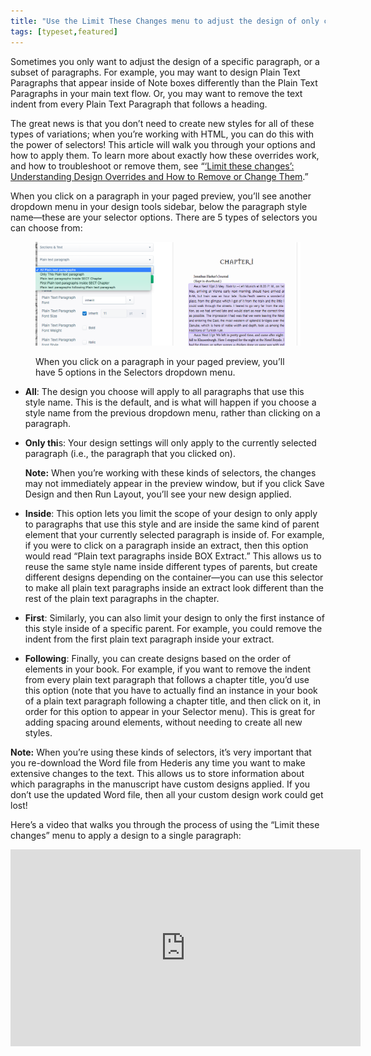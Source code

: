 ```yaml
---
title: "Use the Limit These Changes menu to adjust the design of only certain paragraphs or elements"
tags: [typeset,featured]
---
```

 
<html><body><section data-type="chapter" class="hsecchapter" data-hederis-type="hsecchapter" id="selectors" data-pi-attrs="id: selectors; data-tags: typeset,featured;" role="doc-chapter" data-tags="typeset,featured" data-author-name=" " data-book-title=" " title="Use the Limit These Changes menu to adjust the design of only certain paragraphs or elements"><p class="hblkp" data-hederis-type="hblkp" id="pVjTUYUrT">Sometimes you only want to adjust the design of a specific paragraph, or a subset of paragraphs. For example, you may want to design Plain Text Paragraphs that appear inside of Note boxes differently than the Plain Text Paragraphs in your main text flow. Or, you may want to remove the text indent from every Plain Text Paragraph that follows a heading. </p><p class="hblkp" data-hederis-type="hblkp" id="pZ5E1RPdh">The great news is that you don&#8217;t need to create new styles for all of these types of variations; when you&#8217;re working with HTML, you can do this with the power of selectors! This article will walk you through your options and how to apply them. To learn more about exactly how these overrides work, and how to troubleshoot or remove them, see &#8220;<a href="{% link _docs/design-settings-and-inheritance.md %}" class="hspana" data-hederis-type="hspana" id="psmF8kHeS">&#8216;Limit these changes&#8217;: Understanding Design Overrides and How to Remove or Change Them</a>.&#8221;</p><p class="hblkp" data-hederis-type="hblkp" id="pDv7FOgxx">When you click on a paragraph in your paged preview, you&#8217;ll see another dropdown menu in your design tools sidebar, below the paragraph style name&#8212;these are your selector options. There are 5 types of selectors you can choose from:</p><figure class="hwprfig" data-hederis-type="hwprfig" id="pDI2D0IrM"><img data-hederis-type="hblkimg" class="hblkimg" id="pjzt6jsqp" src="/images/selectors.png" data-img-src="/images/selectors.png"/><p class="hblkcaption" data-hederis-type="hblkcaption" id="pMwvZG3a7">When you click on a paragraph in your paged preview, you&#8217;ll have 5 options in the Selectors dropdown menu.</p></figure><ul class="hwprbulletlist" data-hederis-type="hwprbulletlist" id="psZp7KaBI"><li class="hblkuli" data-hederis-type="hblkuli" id="lihkOGkbxH"><p class="hblkuli" data-hederis-type="hblklip" id="pERTPXzP3"><strong data-hederis-type="hspanstrong" id="pzUMq0Jyj">All</strong>: The design you choose will apply to all paragraphs that use this style name. This is the default, and is what will happen if you choose a style name from the previous dropdown menu, rather than clicking on a paragraph.</p></li><li class="hblkuli" data-hederis-type="hblkuli" id="li7r9t1PBK"><p class="hblkuli" data-hederis-type="hblklip" id="pAS25SE9R"><strong class="hspanstrong" data-hederis-type="hspanstrong" id="p8H2Vftyl">Only thi</strong>s: Your design settings will only apply to the currently selected paragraph (i.e., the paragraph that you clicked on). </p><aside class="hwprbox box" data-hederis-type="hwprbox" id="p8tj4ww09" data-type="sidebar"><p class="hblkp" data-hederis-type="hblkp" id="pQaiI4GOa"><strong class="hspanstrong" data-hederis-type="hspanstrong" id="p2z9ZH5PG">Note:</strong> When you&#8217;re working with these kinds of selectors, the changes may not immediately appear in the preview window, but if you click Save Design and then Run Layout, you&#8217;ll see your new design applied.</p></aside></li><li class="hblkuli" data-hederis-type="hblkuli" id="liNyNztcL7"><p class="hblkuli" data-hederis-type="hblklip" id="pRQnufUVz"><strong class="hspanstrong" data-hederis-type="hspanstrong" id="p0DAbt09C">Inside</strong>: This option lets you limit the scope of your design to only apply to paragraphs that use this style and are inside the same kind of parent element that your currently selected paragraph is inside of. For example, if you were to click on a paragraph inside an extract, then this option would read &#8220;Plain text paragraphs inside BOX Extract.&#8221; This allows us to reuse the same style name inside different types of parents, but create different designs depending on the container&#8212;you can use this selector to make all plain text paragraphs inside an extract look different than the rest of the plain text paragraphs in the chapter.</p></li><li class="hblkuli" data-hederis-type="hblkuli" id="liCKdxoNHb"><p class="hblkuli" data-hederis-type="hblklip" id="p7fVZwsBw"><strong class="hspanstrong" data-hederis-type="hspanstrong" id="pG9BLGkVo">First</strong>: Similarly, you can also limit your design to only the first instance of this style inside of a specific parent. For example, you could remove the indent from the first plain text paragraph inside your extract.</p></li><li class="hblkuli" data-hederis-type="hblkuli" id="li3OKkoRXW"><p class="hblkuli" data-hederis-type="hblklip" id="pE4Aa1Mvc"><strong class="hspanstrong" data-hederis-type="hspanstrong" id="pxtDQ2kC1">Following</strong>: Finally, you can create designs based on the order of elements in your book. For example, if you want to remove the indent from every plain text paragraph that follows a chapter title, you&#8217;d use this option (note that you have to actually find an instance in your book of a plain text paragraph following a chapter title, and then click on it, in order for this option to appear in your Selector menu). This is great for adding spacing around elements, without needing to create all new styles.</p></li></ul><aside class="hwprbox box" data-hederis-type="hwprbox" id="pv5PwbABK" data-type="sidebar"><p class="hblkp" data-hederis-type="hblkp" id="paxhehutY"><strong class="hspanstrong" data-hederis-type="hspanstrong" id="ppZ2bSqFQ">Note:</strong> When you&#8217;re using these kinds of selectors, it&#8217;s very important that you re-download the Word file from Hederis any time you want to make extensive changes to the text. This allows us to store information about which paragraphs in the manuscript have custom designs applied. If you don&#8217;t use the updated Word file, then all your custom design work could get lost!</p></aside><p class="hblkp" data-hederis-type="hblkp" id="pwuzCkOhD">Here&#8217;s a video that walks you through the process of using the &#8220;Limit these changes&#8221; menu to apply a design to a single paragraph:</p><iframe width="560" height="315" src="https://www.youtube.com/embed/HrpE181HFd8" frameborder="0" allow="accelerometer;" autoplay="" clipboard-write="" encrypted-media="" gyroscope="" picture-in-picture="" allowfullscreen=""/><p data-embedded-html="true">INTENTIONALLY BLANK</p></section></body></html>
